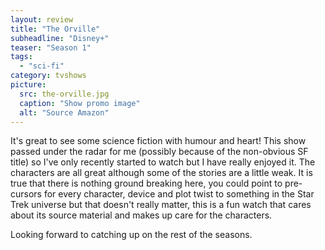 ```yaml
---
layout: review
title: "The Orville"
subheadline: "Disney+"
teaser: "Season 1"
tags:
  - "sci-fi"
category: tvshows
picture:
  src: the-orville.jpg
  caption: "Show promo image"
  alt: "Source Amazon"
---
```

It's great to see some science fiction with humour and heart! This show passed under 
the radar for me (possibly because of the non-obvious SF title) so I've only recently
started to watch but I have really enjoyed it. The characters are all great although
some of the stories are a little weak. It is true that there is nothing ground
breaking here, you could point to pre-cursors for every character, device and
plot twist to something in the Star Trek universe but that doesn't really matter,
this is a fun watch that cares about its source material and makes up care for
the characters. 

Looking forward to catching up on the rest of the seasons.
